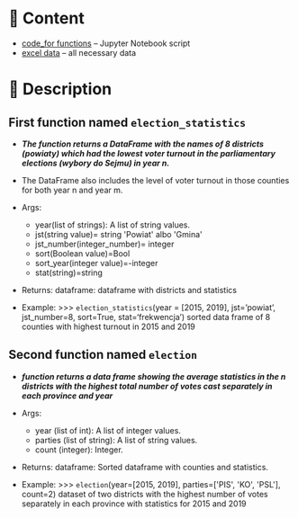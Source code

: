 # :open_file_folder: Content
- [code_for functions](https://github.com/dzima22/writing-election-functions-/blob/main/two%20functions.ipynb) – Jupyter Notebook script
- [excel data](https://github.com/dzima22/writing-election-functions-/tree/main/datasets) – all necessary data 
# 🔑 Description

## First function named `election_statistics`
- ***The function returns a DataFrame with the names of 8 districts (powiaty) which had the lowest voter turnout in the parliamentary elections (wybory do Sejmu) in year n.***
- The DataFrame also includes the level of voter turnout in those counties for both year n and year m.

- Args:
     + year(list of strings): A list of string values.
     + jst(string value)= string 'Powiat' albo 'Gmina'
     + jst_number(integer_number)= integer 
     + sort(Boolean value)=Bool
     + sort_year(integer value)=-integer
     + stat(string)=string 
- Returns:
     dataframe: dataframe with districts and statistics 

- Example:
        >>> `election_statistics`(year = [2015, 2019], jst=’powiat’, jst_number=8, sort=True, stat=‘frekwencja’)
        sorted data frame of 8 counties with highest turnout in 2015 and 2019
## Second  function named `election`
- ***function returns a data frame showing the average statistics in the n districts with the highest total number of votes cast separately in each province and year***
- Args:
   + year (list of int): A list of integer values.
   + parties (list of string): A list of string values.
   + count (integer): Integer.

- Returns:
        dataframe: Sorted dataframe with counties and statistics.

- Example:
        >>> `election`(year=[2015, 2019], parties=['PIS', 'KO', 'PSL'], count=2)
        dataset of two districts with the highest number of votes separately in each province with statistics for 2015 and 2019
